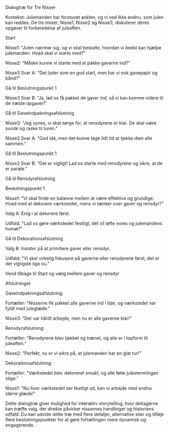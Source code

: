 Dialogtræ for Tre Nisser 

Kontekst: Julemanden har forstuvet anklen, og vi ved ikke endnu, som julen kan reddes.
 De tre nisser, Nisse1, Nisse2 og Nisse3, diskuterer deres opgaver til forberedelse af juleaften. 

Start 

Nisse1: "Julen nærmer sig, og vi skal beslutte, hvordan vi bedst kan hjælpe julemanden. Hvad skal vi starte med?" 

Nisse2: "Måske kunne vi starte med at pakke gaverne ind?" 

Nisse3 Svar A: "Det lyder som en god start, men har vi nok gavepapir og bånd?" 

Gå til Beslutningspunkt 1 

Nisse3 Svar B: "Ja, lad os få pakket de gaver ind, så vi kan komme videre til de næste opgaver!" 

Gå til Gaveindpakningsafslutning 

Nisse3: "Jeg synes, vi skal sørge for, at rensdyrene er klar. De skal være sunde og raske til turen." 

Nisse2 Svar A: "God idé, men det kunne tage lidt tid at tjekke dem alle sammen." 

Gå til Beslutningspunkt 1 

Nisse2 Svar B: "Det er vigtigt! Lad os starte med rensdyrene og sikre, at de er parate." 

Gå til Rensdyrafslutning 

Beslutningspunkt 1 

Nisse1: "Vi skal finde en balance mellem at være effektive og grundige. Hvad med at dekorere værkstedet, mens vi tænker over gaver og rensdyr?" 

Valg A: Enig i at dekorere først. 

Udfald: "Lad os gøre værkstedet festligt, det vil løfte vores og julemandens humør!" 

Gå til Dekorationsafslutning 

Valg B: Insister på at prioritere gaver eller rensdyr. 

Udfald: "Vi skal virkelig fokusere på gaverne eller rensdyrene først, det er det vigtigste lige nu." 

Vend tilbage til Start og vælg mellem gaver og rensdyr 

Afslutninger 

Gaveindpakningsafslutning: 

Fortæller: "Nisserne fik pakket alle gaverne ind i tide, og værkstedet var fyldt med juleglæde." 

Nisse3: "Det var hårdt arbejde, men nu er alle gaverne klar!" 

Rensdyrafslutning: 

Fortæller: "Rensdyrene blev tjekket og trænet, og alle er i topform til juleaften." 

Nisse2: "Perfekt, nu er vi sikre på, at julemanden har en glat tur!" 

Dekorationsafslutning: 

Fortæller: "Værkstedet blev dekoreret smukt, og alle følte julestemningen stige." 

Nisse1: "Nu hvor værkstedet ser festligt ud, kan vi arbejde med endnu større glæde!" 

Dette dialogtræ giver mulighed for interaktiv storytelling, hvor deltagerne kan træffe valg, der direkte påvirker nissernes handlinger og historiens udfald. Du kan udvide dette træ med flere detaljer, alternative stier og tilføje flere beslutningspunkter for at gøre fortællingen mere dynamisk og engagerende. 

 